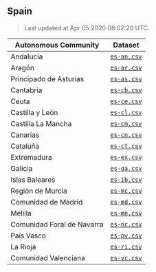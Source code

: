 ## Spain

> Last updated at Apr 05 2020 08:02:20 UTC.


| Autonomous Community | Dataset |
| ------ | ------- |
| Andalucía | [`es-an.csv`](es-an.csv) |
| Aragón | [`es-ar.csv`](es-ar.csv) |
| Principado de Asturias | [`es-as.csv`](es-as.csv) |
| Cantabria | [`es-cb.csv`](es-cb.csv) |
| Ceuta | [`es-ce.csv`](es-ce.csv) |
| Castilla y León | [`es-cl.csv`](es-cl.csv) |
| Castilla La Mancha | [`es-cm.csv`](es-cm.csv) |
| Canarias | [`es-cn.csv`](es-cn.csv) |
| Cataluña | [`es-ct.csv`](es-ct.csv) |
| Extremadura | [`es-ex.csv`](es-ex.csv) |
| Galicia | [`es-ga.csv`](es-ga.csv) |
| Islas Baleares | [`es-ib.csv`](es-ib.csv) |
| Región de Murcia | [`es-mc.csv`](es-mc.csv) |
| Comunidad de Madrid | [`es-md.csv`](es-md.csv) |
| Melilla | [`es-me.csv`](es-me.csv) |
| Comunidad Foral de Navarra | [`es-nc.csv`](es-nc.csv) |
| País Vasco | [`es-pv.csv`](es-pv.csv) |
| La Rioja | [`es-ri.csv`](es-ri.csv) |
| Comunidad Valenciana | [`es-vc.csv`](es-vc.csv) |
